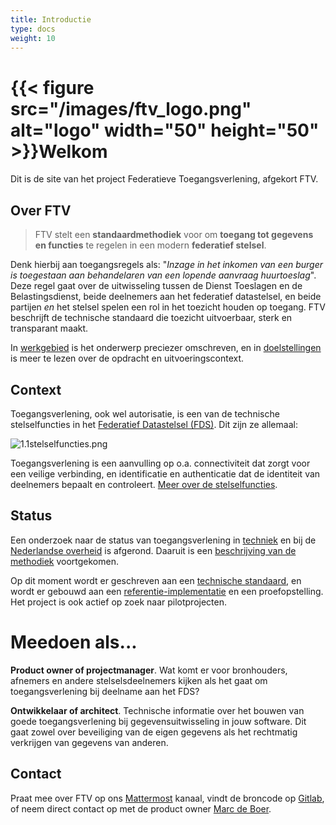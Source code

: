 ```yaml
---
title: Introductie
type: docs
weight: 10
---
```


# {{< figure src="/images/ftv_logo.png" alt="logo" width="50" height="50" >}}Welkom

Dit is de site van het project Federatieve Toegangsverlening, afgekort FTV.

## Over FTV

> FTV stelt een **standaardmethodiek** voor om **toegang tot gegevens en functies** te regelen in een modern **federatief stelsel**.

Denk hierbij aan toegangsregels als: "_Inzage in het inkomen van een burger is toegestaan aan behandelaren van een lopende aanvraag huurtoeslag_". 
Deze regel gaat over de uitwisseling tussen de Dienst Toeslagen en de Belastingsdienst, beide deelnemers aan het federatief datastelsel, en beide
partijen _en_ het stelsel spelen een rol in het toezicht houden op toegang. FTV beschrijft de technische standaard die toezicht uitvoerbaar, sterk en transparant maakt.

In [werkgebied](/docs/2.onderzoek/1.werkgebied) is het onderwerp preciezer omschreven, en in [doelstellingen](/docs/1.over_het_project/2.doelstellingen) is meer te lezen over de opdracht en uitvoeringscontext.

## Context

Toegangsverlening, ook wel autorisatie, is een van de technische stelselfuncties in het [Federatief Datastelsel (FDS)](https://federatief.datastelsel.nl/). Dit zijn ze allemaal:

![1.1stelselfuncties.png](/images/1.1stelselfuncties.png)

Toegangsverlening is een aanvulling op o.a. connectiviteit dat zorgt voor een veilige verbinding, en identificatie en authenticatie dat de identiteit van deelnemers
bepaalt en controleert. [Meer over de stelselfuncties](https://federatief.datastelsel.nl/kennisbank/stelselfuncties/).

## Status

Een onderzoek naar de status van toegangsverlening in [techniek](/docs/2.onderzoek/2.status_techniek) en bij de [Nederlandse overheid](/docs/2.onderzoek/2.status_nl_overheid)  is afgerond.
Daaruit is een [beschrijving van de methodiek](/docs/2.onderzoek/5.voorgestelde_oplossing) voortgekomen. 

Op dit moment wordt er geschreven aan een [technische standaard](/standaard), en wordt er gebouwd aan een [referentie-implementatie](/docs/4.implementatie) en een proefopstelling.
Het project is ook actief op zoek naar pilotprojecten.

# Meedoen als...

**Product owner of projectmanager**. Wat komt er voor bronhouders, afnemers en andere stelselsdeelnemers kijken als het gaat om toegangsverlening bij deelname aan het FDS?

**Ontwikkelaar of architect**. Technische informatie over het bouwen van goede toegangsverlening bij gegevensuitwisseling in jouw software. Dit gaat zowel over beveiliging van de eigen gegevens als
het rechtmatig verkrijgen van gegevens van anderen.

## Contact

Praat mee over FTV op ons [Mattermost](https://digilab.overheid.nl/chat/digilab/channels/federatieve-toegangsverlening) kanaal, vindt de broncode op [Gitlab](https://gitlab.com/digilab.overheid.nl/ecosystem/ftv/federatieve-toegangsverlening), of neem direct contact op met de product owner [Marc de Boer](mailto:marc.deboer@vng.nl).
